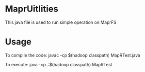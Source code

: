 # MaprUitlities
This java file is used to run simple operation on MaprFS
# Usage

To compile the code:
javac -cp $(hadoop classpath) MapRTest.java

To execute:
java -cp .:$(hadoop classpath) MapRTest <File Path>
